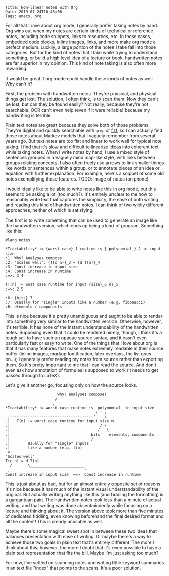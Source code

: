     Title: Non-linear notes with Org
    Date: 2019-07-24T16:48:06
    Tags: emacs, org

For all that I rave about org mode, I generally prefer taking notes by hand.
Org wins out when my notes are certain kinds of technical or reference notes, including code snippets, links to resources, etc.
In those cases, embedded code blocks, inline images, links, and more make org mode a perfect medium.
Luckily, a large portion of the notes I take fall into those categories.
But for the kind of notes that I take while trying to understand something, or build a high level idea of a lecture or book, handwritten notes are far superior in my opinion.
This kind of note taking is also often more rewarding.

It would be great if org mode could handle these kinds of notes as well.
Why can't it?

<!-- more -->

First, the problem with handwritten notes.
They're physical, and physical things get lost.
The solution, I often think, is to scan them.
Now they can't be lost, but can they be found easily?
Not really, because they're not searchable.
OCR can't even help (even if it were reliable) because my handwriting is terrible.

Plain text notes are great because they solve both of those problems.
They're digital and quickly searchable with `grep` or [fzf](https://github.com/junegunn/fzf), so I can actually find those notes about Markov models that I vaguely remember from several years ago.
But text notes are too flat and linear to work well for typical note taking.
I find that it's slow and difficult to linearize ideas into coherent text while taking notes.
When I write notes by hand, I use a mixed style of sentences grouped in a vaguely mind map-like style, with links between groups relating concepts.
I also often freely use arrows to link smaller things like words or sentences within a group, or to annotate pieces of an idea or equation with further explanation.
For example, here's a snippet of some old notes exemplifying these features.
TODO: image of notes (on phone)

I would ideally like to be able to write notes like this in org mode, but this seems to be asking a lot (too much?).
It's entirely unclear to me how to reasonably write text that captures the simplicity, the ease of both writing and reading this kind of handwritten notes.
I can think of two wildly different approaches, neither of which is satisfying.

The first is to write something that can be used to generate an image like the handwritten version, which ends up being a kind of program.
Something like this:

    #lang notes
    
    *Tractability* := {worst case}_1 runtime is {_polynomial_}_2 in input size
    :1: Why? Analyses compose!
    :2: "Scales well": {T(c n)}_3 = {d T(n)}_4
    :3: Const increase in input size
    :4: Const increase in runtime
    :=>: 3 4
    
    {T(n) := wost case runtime for input {size}_6 n}_5
    :=>: 2 5
    
    :6: {bits}_7
    :7: Usually for "single" inputs like a number (e.g. fibonacci)
    :6: elements / components

This is nice because it's pretty unambiguous and aught to be able to render into something very similar to the handwritten version.
Otherwise, however, it's terrible. 
It has none of the instant understandability of the handwritten notes.
Supposing even that it could be rendered nicely, though, I think it's a tough sell to have such an opaque source syntax, and it easn't even particularly fast or easy to write.
One of the things that I love about org is that it has many features that make notes extremely readable in their source buffer (inline images, markup fontification, latex overlays, the list goes on&#x2026;);
I generally prefer reading my notes from source rather than exporting them.
So it's pretty important to me that I can read the source.
And don't even ask how annotation of formulas is supposed to work (it needs to get passed through to LaTeX).

Let's give it another go, focusing only on how the source looks.

                           why? analyses compose!
                          /
                         ,
    *Tractability* := worst case runtime is _polynomial_ in input size
                                            /   ⇓
     ,-------------------------------------'    ⇓
    .|   T(n) := worst case runtime for input size n.
    .|                                        / \
    .|                                       /   \
    .|                                    bits    elements, components
    .|                                    /
    .|        Usually for "single" inputs
    .|        like a number (e.g. fib)
     v        
    "Scales well"
    T(c n) = d T(n)
      /       \________________________
     ,                                 '
    Const increase in input size  ==>  Const increase in runtime

This is just about as bad, but for an almost entirely opposite set of reasons.
It's nice because it has much of the instant visual understandability of the original.
But actually writing anything like this (and fiddling the formatting) is a gargantuan pain.
The handwritten notes took less than a minute of actual writing, and that writing was done absentmindedly while focusing on a lecture and thinking about it.
The version above took more than five minutes of dedicated fiddling, even knowing beforehand the final desired format and all the content!
This is clearly unusable as well.

Maybe there's some magical sweet spot in between these two ideas that balances presentation with ease of writing.
Or maybe there's a way to achieve those two goals in plain text that's entirely different.
The more I think about this, however, the more I doubt that it's even possible to have a plain text representation that fits the bill.
Maybe I'm just asking too much?

For now, I've settled on scanning notes and writing little keyword summaries in an text file "index" that points to the scans.
It's a poor solution.
